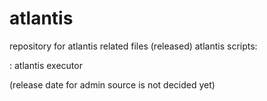 # atlantis

repository for atlantis related files
(released) atlantis scripts:

: atlantis executor

(release date for admin source is not decided yet)
